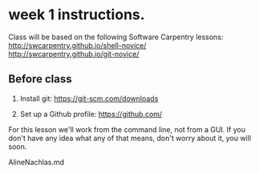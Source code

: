 # week 1 instructions.

Class will be based on the following Software Carpentry lessons:  
http://swcarpentry.github.io/shell-novice/  
http://swcarpentry.github.io/git-novice/  

## Before class
1. Install git: https://git-scm.com/downloads


2. Set up a Github profile: https://github.com/

For this lesson we'll work from the command line, not from a GUI.
 If you don't have any idea what any of that means, don't worry about
  it, you will soon.


AlineNachlas.md
